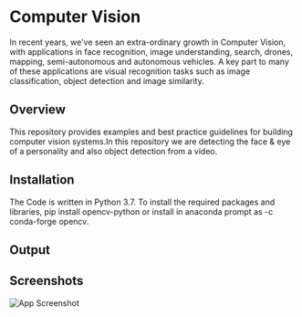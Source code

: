 
# Computer Vision
In recent years, we've seen an extra-ordinary growth in Computer Vision, with applications in face recognition, image understanding, search, drones, mapping, semi-autonomous and autonomous vehicles. A key part to many of these applications are visual recognition tasks such as image classification, object detection and image similarity.




## Overview
This repository provides examples and best practice guidelines for building computer vision systems.In this repository we are detecting the face & eye of a personality and also object detection from a video.
## Installation

The Code is written in Python 3.7. To install the required packages and libraries, pip install opencv-python or install in anaconda prompt as -c conda-forge opencv.
## Output
## Screenshots

![App Screenshot](https://via.placeholder.com/468x300?text=App+Screenshot+Here)

